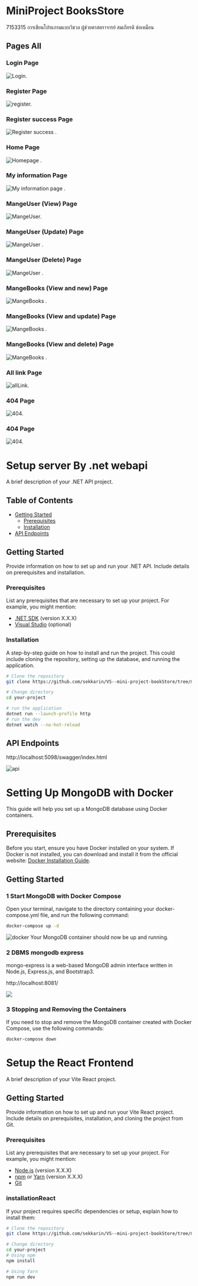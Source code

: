 # MiniProject BooksStore

7153315 การเขียนโปรแกรมแบบวิชวล ผู้ช่วยศาสตราจารย์ สมเกียรติ ช่อเหมือน

## Pages All

### Login Page

![Login.](./image/login.png)

### Register Page

![register.](./image/register.png)

### Register success Page

![Register success .](./image/registersuccess.png)

### Home Page

![Homepage .](./image/home.png)

### My information Page

![My information page .](./image/myinfo.png)

### MangeUser (View) Page

![MangeUser.](./image/viewUser.png)

### MangeUser (Update) Page

![MangeUser .](./image/userUpdate.png)

### MangeUser (Delete) Page

![MangeUser .](./image/deleteUser.png)

### MangeBooks (View and new) Page

![MangeBooks .](./image/booksViewandNew.png)

### MangeBooks (View and update) Page

![MangeBooks .](./image/booksViewandNew.png)

### MangeBooks (View and delete) Page

![MangeBooks .](./image/booksDelete.png)

### All link Page

![allLink.](./image/allLink.png)

### 404 Page

![404.](./image/404.png)

### 404 Page

![404.](./image/404.png)

# Setup server By .net webapi

A brief description of your .NET API project.

## Table of Contents

- [Getting Started](#getting-started)
  - [Prerequisites](#prerequisites)
  - [Installation](#installation)
- [API Endpoints](#api-endpoints)

## Getting Started

Provide information on how to set up and run your .NET API. Include details on prerequisites and installation.

### Prerequisites

List any prerequisites that are necessary to set up your project. For example, you might mention:

- [.NET SDK](https://dotnet.microsoft.com/download) (version X.X.X)
- [Visual Studio](https://visualstudio.microsoft.com/) (optional)

### Installation

A step-by-step guide on how to install and run the project. This could include cloning the repository, setting up the database, and running the application.

```bash
# Clone the repository
git clone https://github.com/sekkarin/VS--mini-project-bookStore/tree/main/BookStoreApi

# Change directory
cd your-project

# run the application
dotnet run --launch-profile http
# run the dev
dotnet watch --no-hot-reload
```

## API Endpoints

http://localhost:5098/swagger/index.html

![api](./image/apiEndpoint.png)

# Setting Up MongoDB with Docker

This guide will help you set up a MongoDB database using Docker containers.

## Prerequisites

Before you start, ensure you have Docker installed on your system. If Docker is not installed, you can download and install it from the official website: [Docker Installation Guide](https://docs.docker.com/get-docker/).

## Getting Started

### 1 Start MongoDB with Docker Compose

Open your terminal, navigate to the directory containing your docker-compose.yml file, and run the following command:

```bash
docker-compose up -d
```

![docker](./image/docker.png)
Your MongoDB container should now be up and running.

### 2 DBMS mongodb express

mongo-express is a web-based MongoDB admin interface written in Node.js, Express.js, and Bootstrap3.

http://localhost:8081/

![](./image/mongo%20express.png)

### 3 Stopping and Removing the Containers

If you need to stop and remove the MongoDB container created with Docker Compose, use the following commands:

```bash
docker-compose down
```

# Setup the React Frontend

A brief description of your Vite React project.


## Getting Started

Provide information on how to set up and run your Vite React project. Include details on prerequisites, installation, and cloning the project from Git.

### Prerequisites

List any prerequisites that are necessary to set up your project. For example, you might mention:

- [Node.js](https://nodejs.org/) (version X.X.X)
- [npm](https://www.npmjs.com/) or [Yarn](https://yarnpkg.com/) (version X.X.X)
- [Git](https://git-scm.com/)

### installationReact

If your project requires specific dependencies or setup, explain how to install them:

```bash
# Clone the repository
git clone https://github.com/sekkarin/VS--mini-project-bookStore/tree/main/bookStore-fronend

# Change directory
cd your-project
# Using npm
npm install

# Using Yarn
npm run dev
```
